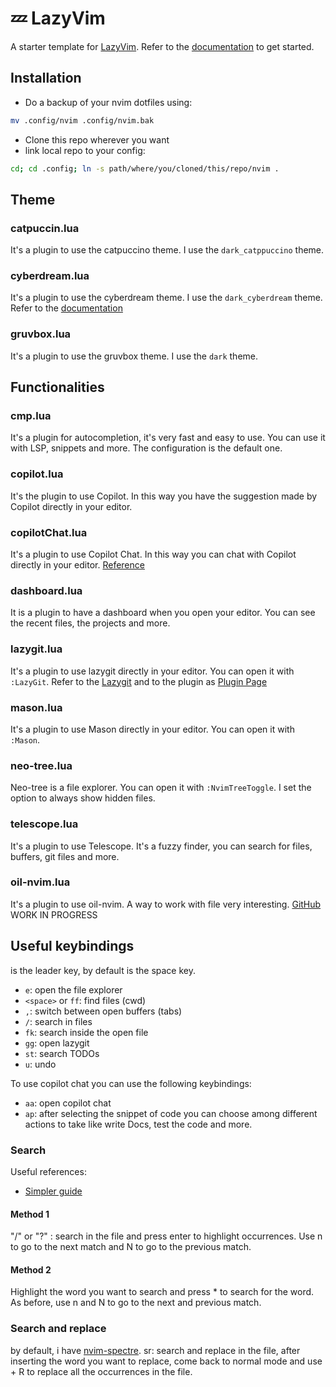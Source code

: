 # 💤 LazyVim

A starter template for [LazyVim](https://github.com/LazyVim/LazyVim).
Refer to the [documentation](https://lazyvim.github.io/installation) to get started.

## Installation

- Do a backup of your nvim dotfiles using:

```Bash
mv .config/nvim .config/nvim.bak
```

- Clone this repo wherever you want
- link local repo to your config:

```Bash
cd; cd .config; ln -s path/where/you/cloned/this/repo/nvim .
```

## Theme

### catpuccin.lua

It's a plugin to use the catpuccino theme. I use the `dark_catppuccino` theme.

### cyberdream.lua

It's a plugin to use the cyberdream theme. I use the `dark_cyberdream` theme.
Refer to the [documentation](https://github.com/scottmckendry/cyberdream.nvim)

### gruvbox.lua

It's a plugin to use the gruvbox theme. I use the `dark` theme.

## Functionalities

### cmp.lua

It's a plugin for autocompletion, it's very fast and easy to use. You can use it with LSP, snippets and more.
The configuration is the default one.

### copilot.lua

It's the plugin to use Copilot. In this way you have the suggestion made by Copilot directly in your editor.

### copilotChat.lua

It's a plugin to use Copilot Chat. In this way you can chat with Copilot directly in your editor. [Reference](https://github.com/CopilotC-Nvim/CopilotChat.nvim)

### dashboard.lua

It is a plugin to have a dashboard when you open your editor. You can see the recent files, the projects and more.

### lazygit.lua

It's a plugin to use lazygit directly in your editor. You can open it with `:LazyGit`.
Refer to the [Lazygit](https://github.com/jesseduffield/lazygit) and to the plugin as [Plugin Page](https://github.com/kdheepak/lazygit.nvim)

### mason.lua

It's a plugin to use Mason directly in your editor. You can open it with `:Mason`.

### neo-tree.lua

Neo-tree is a file explorer. You can open it with `:NvimTreeToggle`. I set the option to always show hidden files.

### telescope.lua

It's a plugin to use Telescope. It's a fuzzy finder, you can search for files, buffers, git files and more.

### oil-nvim.lua

It's a plugin to use oil-nvim. A way to work with file very interesting. [GitHub](https://github.com/stevearc/oil.nvim)
WORK IN PROGRESS

## Useful keybindings

<leader> is the leader key, by default is the space key.

- `e`: open the file explorer
- `<space>` or `ff`: find files (cwd)
- `,`: switch between open buffers (tabs)
- `/`: search in files
- `fk`: search inside the open file
- `gg`: open lazygit
- `st`: search TODOs
- `u`: undo

To use copilot chat you can use the following keybindings:

- `aa`: open copilot chat
- `ap`: after selecting the snippet of code you can choose among different actions to take like write Docs, test the code and more.

### Search

Useful references:

- [Simpler guide](https://thevaluable.dev/vim-search-find-replace/)

#### Method 1

"/" or "?" <keyword>: search in the file and press enter to highlight occurrences.
Use n to go to the next match and N to go to the previous match.

#### Method 2

Highlight the word you want to search and press \* to search for the word. As before, use n and N to go to the next and previous match.

### Search and replace

by default, i have [nvim-spectre](https://github.com/nvim-pack/nvim-spectre).
<leader>sr: search and replace in the file, after inserting the word you want to replace, come back to normal mode and use <leader> + R to replace all the occurrences in the file.
